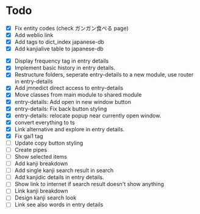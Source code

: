 # Todo

- [x] Fix entity codes (check ガンガン食べる page)
- [x] Add weblio link
- [x] Add tags to dict_index japanese-db
- [x] Add kanjialive table to japanese-db
<!-- - [ ] Add kanjialive-audio table to japanese-db -->
- [x] Display frequency tag in entry details
- [x] Implement basic history in entry details.
- [x] Restructure folders, seperate entry-details to a new module, use router in entry-details
- [x] Add jmnedict direct access to entry-details
- [x] Move classes from main module to shared module
- [x] entry-details: Add open in new window button
- [x] entry-details: Fix back button styling
- [x] entry-details: relocate popup near currently open window.
- [x] convert everything to ts
- [x] Link alternative and explore in entry details.
- [x] Fix gai1 tag
- [ ] Update copy button styling
- [ ] Create pipes
- [ ] Show selected items
- [ ] Add kanji breakdown
- [ ] Add single kanji search result in search
- [ ] Add kanjidic details in entry details.
- [ ] Show link to internet if search result doesn't show anything
- [ ] Link kanji breakdown
- [ ] Design kanji search look
- [ ] Link see also words in entry details
